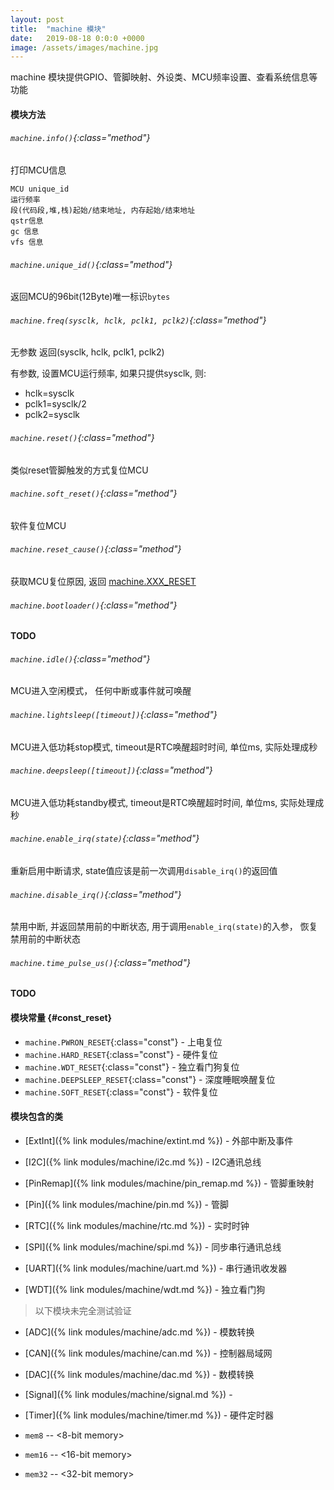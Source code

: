 ```yaml
---
layout: post
title:  "machine 模块"
date:   2019-08-18 0:0:0 +0000
image: /assets/images/machine.jpg
---
```


machine 模块提供GPIO、管脚映射、外设类、MCU频率设置、查看系统信息等功能

#### 模块方法

###### `machine.info()`{:class="method"}

打印MCU信息

```
MCU unique_id
运行频率
段(代码段,堆,栈)起始/结束地址, 内存起始/结束地址
qstr信息
gc 信息
vfs 信息
```

###### `machine.unique_id()`{:class="method"}

返回MCU的96bit(12Byte)唯一标识`bytes`

###### `machine.freq(sysclk, hclk, pclk1, pclk2)`{:class="method"}

无参数 返回(sysclk, hclk, pclk1, pclk2)

有参数, 设置MCU运行频率, 如果只提供sysclk, 则:
- hclk=sysclk
- pclk1=sysclk/2
- pclk2=sysclk

###### `machine.reset()`{:class="method"}

类似reset管脚触发的方式复位MCU

###### `machine.soft_reset()`{:class="method"}

软件复位MCU

###### `machine.reset_cause()`{:class="method"}

获取MCU复位原因, 返回 [machine.XXX_RESET](#const_reset)

###### `machine.bootloader()`{:class="method"}

__TODO__

###### `machine.idle()`{:class="method"}

MCU进入空闲模式， 任何中断或事件就可唤醒

###### `machine.lightsleep([timeout])`{:class="method"}

MCU进入低功耗stop模式, timeout是RTC唤醒超时时间, 单位ms, 实际处理成秒

###### `machine.deepsleep([timeout])`{:class="method"}

MCU进入低功耗standby模式, timeout是RTC唤醒超时时间, 单位ms, 实际处理成秒

###### `machine.enable_irq(state)`{:class="method"}

重新启用中断请求, state值应该是前一次调用`disable_irq()`的返回值

###### `machine.disable_irq()`{:class="method"}

禁用中断, 并返回禁用前的中断状态, 用于调用`enable_irq(state)`的入参， 恢复禁用前的中断状态

###### `machine.time_pulse_us()`{:class="method"}

__TODO__

#### 模块常量 {#const_reset}

- `machine.PWRON_RESET`{:class="const"} - 上电复位
- `machine.HARD_RESET`{:class="const"} - 硬件复位
- `machine.WDT_RESET`{:class="const"} - 独立看门狗复位
- `machine.DEEPSLEEP_RESET`{:class="const"} - 深度睡眠唤醒复位
- `machine.SOFT_RESET`{:class="const"} - 软件复位


#### 模块包含的类

- [ExtInt]({% link modules/machine/extint.md %}) - 外部中断及事件

- [I2C]({% link modules/machine/i2c.md %}) - I2C通讯总线

- [PinRemap]({% link modules/machine/pin_remap.md %}) - 管脚重映射

- [Pin]({% link modules/machine/pin.md %}) - 管脚

- [RTC]({% link modules/machine/rtc.md %}) - 实时时钟

- [SPI]({% link modules/machine/spi.md %}) - 同步串行通讯总线

- [UART]({% link modules/machine/uart.md %}) - 串行通讯收发器

- [WDT]({% link modules/machine/wdt.md %}) - 独立看门狗


> 以下模块未完全测试验证

- [ADC]({% link modules/machine/adc.md %}) - 模数转换

- [CAN]({% link modules/machine/can.md %}) - 控制器局域网

- [DAC]({% link modules/machine/dac.md %}) - 数模转换

- [Signal]({% link modules/machine/signal.md %}) -

- [Timer]({% link modules/machine/timer.md %}) - 硬件定时器

- `mem8` -- <8-bit memory>
- `mem16` -- <16-bit memory>
- `mem32` -- <32-bit memory>
